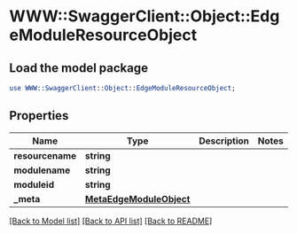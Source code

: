 # WWW::SwaggerClient::Object::EdgeModuleResourceObject

## Load the model package
```perl
use WWW::SwaggerClient::Object::EdgeModuleResourceObject;
```

## Properties
Name | Type | Description | Notes
------------ | ------------- | ------------- | -------------
**resourcename** | **string** |  | 
**modulename** | **string** |  | 
**moduleid** | **string** |  | 
**_meta** | [**MetaEdgeModuleObject**](MetaEdgeModuleObject.md) |  | 

[[Back to Model list]](../README.md#documentation-for-models) [[Back to API list]](../README.md#documentation-for-api-endpoints) [[Back to README]](../README.md)



